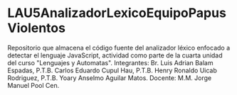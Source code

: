 # LAU5AnalizadorLexicoEquipoPapusViolentos
Repositorio que almacena el código fuente del analizador léxico enfocado a detectar el lenguaje JavaScript, actividad como parte de la cuarta unidad del curso "Lenguajes y Automatas". Integrantes: Br. Luis Adrian Balam Espadas, P.T.B. Carlos Eduardo Cupul Hau, P.T.B. Henry Ronaldo Uicab Rodriguez, P.T.B. Yoary Anselmo Aguilar Matos. Docente: M.M. Jorge Manuel Pool Cen.
